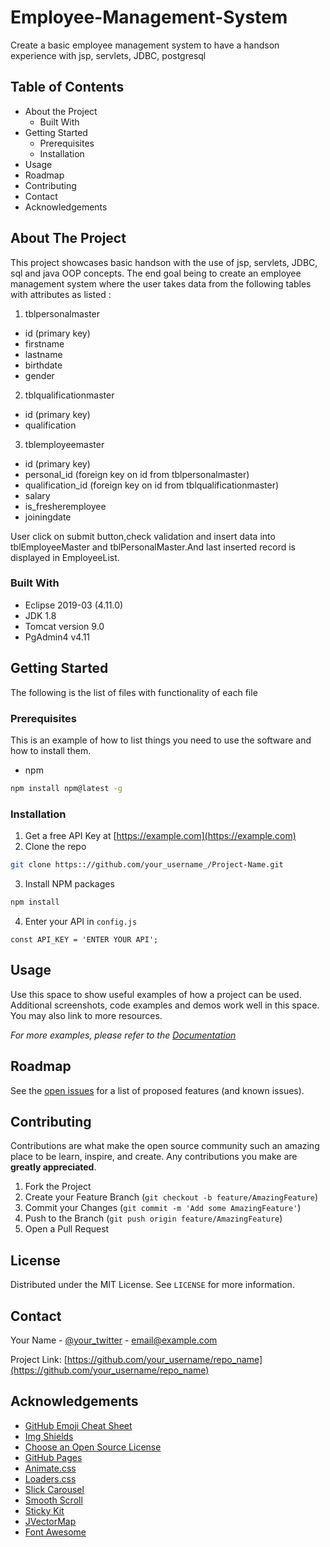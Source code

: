 # Employee-Management-System
Create a basic employee management system to have a handson experience with jsp, servlets, JDBC, postgresql



<!-- TABLE OF CONTENTS -->
## Table of Contents

* About the Project
  * Built With
* Getting Started
  * Prerequisites
  * Installation
* Usage
* Roadmap
* Contributing
* Contact
* Acknowledgements



<!-- ABOUT THE PROJECT -->
## About The Project
This project showcases basic handson with the use of jsp, servlets, JDBC, sql and java OOP concepts. The end goal being to create an employee management system where the user takes data from the following tables with attributes as listed :
1. tblpersonalmaster
 - id (primary key)
 - firstname
 - lastname
 - birthdate
 - gender

2. tblqualificationmaster
 - id (primary key)
 - qualification

3. tblemployeemaster
  - id (primary key)
  - personal_id (foreign key on id from tblpersonalmaster)
  - qualification_id (foreign key on id from tblqualificationmaster)
  - salary
  - is_fresheremployee
  - joiningdate
  
User click on submit button,check validation and insert data into tblEmployeeMaster and
tblPersonalMaster.And last inserted record is displayed in EmployeeList.

### Built With
* Eclipse 2019-03 (4.11.0)
* JDK 1.8
* Tomcat version 9.0
* PgAdmin4 v4.11

<!-- GETTING STARTED -->
## Getting Started
The following is the list of files with functionality of each file





### Prerequisites

This is an example of how to list things you need to use the software and how to install them.
* npm
```sh
npm install npm@latest -g
```

### Installation

1. Get a free API Key at [https://example.com](https://example.com)
2. Clone the repo
```sh
git clone https:://github.com/your_username_/Project-Name.git
```
3. Install NPM packages
```sh
npm install
```
4. Enter your API in `config.js`
```JS
const API_KEY = 'ENTER YOUR API';
```



<!-- USAGE EXAMPLES -->
## Usage

Use this space to show useful examples of how a project can be used. Additional screenshots, code examples and demos work well in this space. You may also link to more resources.

_For more examples, please refer to the [Documentation](https://example.com)_



<!-- ROADMAP -->
## Roadmap

See the [open issues](https://github.com/othneildrew/Best-README-Template/issues) for a list of proposed features (and known issues).



<!-- CONTRIBUTING -->
## Contributing

Contributions are what make the open source community such an amazing place to be learn, inspire, and create. Any contributions you make are **greatly appreciated**.

1. Fork the Project
2. Create your Feature Branch (`git checkout -b feature/AmazingFeature`)
3. Commit your Changes (`git commit -m 'Add some AmazingFeature'`)
4. Push to the Branch (`git push origin feature/AmazingFeature`)
5. Open a Pull Request



<!-- LICENSE -->
## License

Distributed under the MIT License. See `LICENSE` for more information.



<!-- CONTACT -->
## Contact

Your Name - [@your_twitter](https://twitter.com/your_username) - email@example.com

Project Link: [https://github.com/your_username/repo_name](https://github.com/your_username/repo_name)



<!-- ACKNOWLEDGEMENTS -->
## Acknowledgements
* [GitHub Emoji Cheat Sheet](https://www.webpagefx.com/tools/emoji-cheat-sheet)
* [Img Shields](https://shields.io)
* [Choose an Open Source License](https://choosealicense.com)
* [GitHub Pages](https://pages.github.com)
* [Animate.css](https://daneden.github.io/animate.css)
* [Loaders.css](https://connoratherton.com/loaders)
* [Slick Carousel](https://kenwheeler.github.io/slick)
* [Smooth Scroll](https://github.com/cferdinandi/smooth-scroll)
* [Sticky Kit](http://leafo.net/sticky-kit)
* [JVectorMap](http://jvectormap.com)
* [Font Awesome](https://fontawesome.com)

